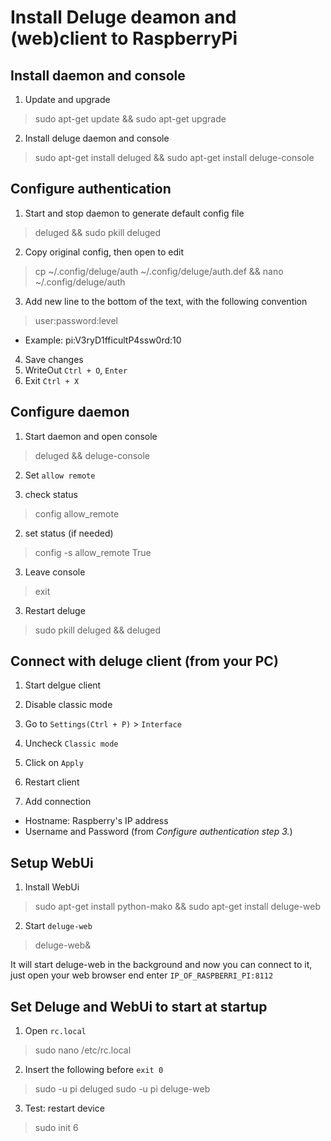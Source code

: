Install Deluge deamon and (web)client to RaspberryPi
=

Install daemon and console
-
1. Update and upgrade
> sudo apt-get update && sudo apt-get upgrade

2. Install deluge daemon and console
> sudo apt-get install deluged && sudo apt-get install deluge-console

Configure authentication
-
1. Start and stop daemon to generate default config file
> deluged && sudo pkill deluged
 
2. Copy original config, then open to edit
> cp ~/.config/deluge/auth ~/.config/deluge/auth.def && nano ~/.config/deluge/auth

3. Add new line to the bottom of the text, with the following convention
> user:password:level

- Example:
pi:V3ryD1fficultP4ssw0rd:10

4. Save changes
  1. WriteOut `Ctrl + O`, `Enter`
  2. Exit `Ctrl + X`

Configure daemon
-
1. Start daemon and open console
> deluged && deluge-console

2.  Set `allow remote`

  1. check status
  > config allow_remote

  2. set status (if needed)
  > config -s allow_remote True

  3. Leave console
  > exit

3. Restart deluge
> sudo pkill deluged && deluged

Connect with deluge client (from your PC)
-
1. Start delgue client
2. Disable classic mode

  1. Go to `Settings(Ctrl + P)` > `Interface` 
  2. Uncheck `Classic mode`
  3. Click on `Apply`
3. Restart client
4. Add connection 

  - Hostname: Raspberry's IP address
  - Username and Password (from _Configure authentication step 3._)

Setup WebUi
-
1. Install WebUi
> sudo apt-get install python-mako  && sudo apt-get install deluge-web

2. Start `deluge-web`
>  deluge-web&

  It will start deluge-web in the background and now you can connect to it, just open your web browser end enter `IP_OF_RASPBERRI_PI:8112`

Set Deluge and WebUi to start at startup
-
1. Open `rc.local`
> sudo nano /etc/rc.local

2.  Insert the following before `exit 0`
> sudo -u pi deluged
> sudo -u pi deluge-web

3. Test: restart device
> sudo init 6